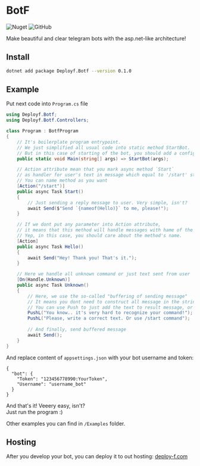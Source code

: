 ﻿# BotF
![Nuget](https://img.shields.io/nuget/v/Deployf.Botf) ![GitHub](https://img.shields.io/github/license/deploy-f/botf)  

Make beautiful and clear telegram bots with the asp.net-like architecture!

## Install

```bash
dotnet add package Deployf.Botf --version 0.1.0
```

## Example

Put next code into `Program.cs` file

```csharp
using Deployf.Botf;
using Deployf.Botf.Controllers;

class Program : BotfProgram
{
    // It's boilerplate program entrypoint.
    // We just simplified all usual code into static method StartBot.
    // But in this case of starting of the bot, you should add a config section under "bot" key to appsettings.json
    public static void Main(string[] args) => StartBot(args);

    // Action attribute mean that you mark async method `Start`
    // as handler for user's text in message which equal to '/start' string.
    // You can name method as you want
    [Action("/start")]
    public async Task Start()
    {
        // Just sending a reply message to user. Very simple, isn't?
        await Send($"Send `{nameof(Hello)}` to me, please!");
    }

    // If we dont put any parameter into Action attribute,
    // it means that this method will handle messages with hame of the method.
    // Yep, in this case, you should care about the method's name.
    [Action]
    public async Task Hello()
    {
        await Send("Hey! Thank you! That's it.");
    }

    // Here we handle all unknown command or just text sent from user
    [On(Handle.Unknown)] 
    public async Task Unknown()
    {
        // Here, we use the so-called "buffering of sending message"
        // It means you dont need to construct all message in the string and send it once
        // You can use Push to just add the text to result message, or PushL - the same but with new line after the string.
        PushL("You know.. it's very hard to recognize your command!");
        PushL("Please, write a correct text. Or use /start command");
        
        // And finally, send buffered message
        await Send();
    }
}
```

And replace content of `appsettings.json` with your bot username and token:

```
{
  "bot": {
    "Token": "123456778990:YourToken",
    "Username": "username_bot"
  }
}
```

And that's it! Veeery easy, isn't?  
Just run the program :)

Other examples you can find in `/Examples` folder.

## Hosting

After you develop your bot, you can deploy it to out hosting: [deploy-f.com](https://deploy-f.com)